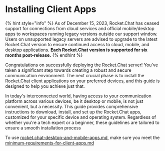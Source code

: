 # Installing Client Apps

{% hint style="info" %}
As of December 15, 2023, Rocket.Chat has ceased support for connections from cloud services and official mobile/desktop apps to workspaces running legacy versions outside our support window. Users on unsupported legacy servers are advised to upgrade to the latest Rocket.Chat version to ensure continued access to cloud, mobile, and desktop applications. **Each Rocket.Chat version is supported for six months post-release.**
{% endhint %}

Congratulations on successfully deploying the Rocket.Chat server! You've taken a significant step towards creating a robust and secure communication environment. The next crucial phase is to install the Rocket.Chat client applications on your preferred devices, and this guide is designed to help you achieve just that.

In today's interconnected world, having access to your communication platform across various devices, be it desktop or mobile, is not just convenient, but a necessity. This guide provides comprehensive instructions to download, install, and set up the Rocket.Chat apps, customized for your specific device and operating system. Regardless of whether you're a tech expert or a beginner, these guidelines are tailored to ensure a smooth installation process

To use [rocket.chat-desktop-and-mobile-apps.md](rocket.chat-desktop-and-mobile-apps.md "mention"), make sure you meet the [minimum-requirements-for-client-apps.md](minimum-requirements-for-client-apps.md "mention")
